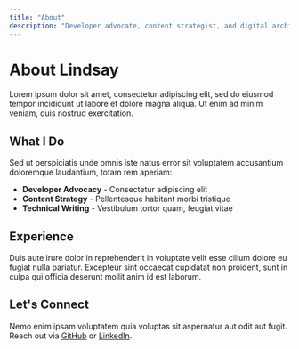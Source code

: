 ```yaml
---
title: "About"
description: "Developer advocate, content strategist, and digital architect who transforms complex technology into experiences that developers love."
---
```


# About Lindsay

Lorem ipsum dolor sit amet, consectetur adipiscing elit, sed do eiusmod tempor incididunt ut labore et dolore magna aliqua. Ut enim ad minim veniam, quis nostrud exercitation.

## What I Do

Sed ut perspiciatis unde omnis iste natus error sit voluptatem accusantium doloremque laudantium, totam rem aperiam:

- **Developer Advocacy** - Consectetur adipiscing elit
- **Content Strategy** - Pellentesque habitant morbi tristique
- **Technical Writing** - Vestibulum tortor quam, feugiat vitae

## Experience

Duis aute irure dolor in reprehenderit in voluptate velit esse cillum dolore eu fugiat nulla pariatur. Excepteur sint occaecat cupidatat non proident, sunt in culpa qui officia deserunt mollit anim id est laborum.

## Let's Connect

Nemo enim ipsam voluptatem quia voluptas sit aspernatur aut odit aut fugit. Reach out via [GitHub](https://github.com/LindsayB610) or [LinkedIn](https://www.linkedin.com/in/lindsaybrunner/).
